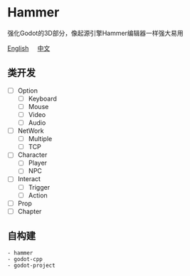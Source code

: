 # Hammer

强化Godot的3D部分，像起源引擎Hammer编辑器一样强大易用  

[English](https://github.com/godothub/hammer) &nbsp;&nbsp;&nbsp;&nbsp;[中文](https://github.com/godothub/hammer/blob/master/README.ZH.md)  

## 类开发
* [ ] Option
  * [ ] Keyboard
  * [ ] Mouse
  * [ ] Video
  * [ ] Audio
* [ ] NetWork
  * [ ] Multiple
  * [ ] TCP
* [ ] Character
  * [ ] Player
  * [ ] NPC
* [ ] Interact
  * [ ] Trigger
  * [ ] Action
* [ ] Prop
* [ ] Chapter

## 自构建
```
- hammer
- godot-cpp
- godot-project
```